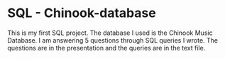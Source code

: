# SQL - Chinook-database
This is my first SQL project. The database I used is the Chinook Music Database.
I am answering 5 questions through SQL queries I wrote. The questions are in the presentation and the queries are in the text file.
